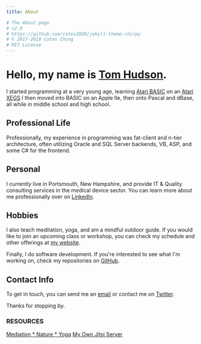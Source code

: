 ```yaml
---
title: About

# The About page
# v2.0
# https://github.com/cotes2020/jekyll-theme-chirpy
# © 2017-2019 Cotes Chung
# MIT License
---
```


# Hello, my name is [Tom Hudson](https://twitter.com/thetomhudson).

I started programming at a very young age, learning [Atari BASIC](https://en.wikipedia.org/wiki/Atari_BASIC)
on an [Atari XEGS](https://en.wikipedia.org/wiki/Atari_XEGS) I then moved into BASIC on an Apple IIe, then onto
Pascal and dBase, all while in middle school and high school.

## Professional Life

Professionally, my experience in programming was fat-client and n-tier architecture, often utilizing Oracle and SQL Server backends, VB, ASP, and some C# for the frontend.

## Personal      

I currently live in Portsmouth, New Hampshire, and provide IT & Quality consulting services in the medical device sector. You can learn more about me professionally over on [LinkedIn](https://www.linkedin.com/in/hudsonthomas/).

## Hobbies
I also teach meditation, yoga, and am a mindful outdoor guide. If you would like to join an upcoming class or workshop, you can check my schedule and other offerings at [my website](https://tom-hudson.com).

Finally, I do software development. If you're interested to see what I'm working on, check my repositories on [GitHub](https://github.com/tomrhudson).

## Contact Info

To get in touch, you can send me an [email](mailto:tom@tomrhudson.com) or contact me on [Twitter](https://twitter.com/thetomhudson).

Thanks for stopping by.

### RESOURCES

[Mediation * Nature * Yoga](https://tom-hudson.com)
[My Own Jitsi Server](https://jitsi.tomrhudson.com)
